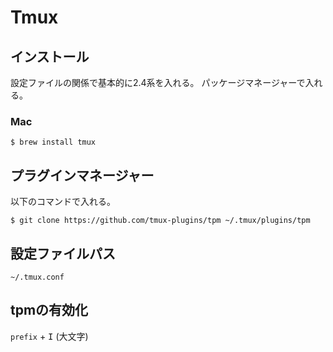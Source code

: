 # Tmux

## インストール
設定ファイルの関係で基本的に2.4系を入れる。
パッケージマネージャーで入れる。

### Mac
```
$ brew install tmux
```

## プラグインマネージャー
以下のコマンドで入れる。

```
$ git clone https://github.com/tmux-plugins/tpm ~/.tmux/plugins/tpm
```

## 設定ファイルパス

```
~/.tmux.conf
```

## tpmの有効化

`prefix` + <kbd>I</kbd> (大文字)
  
